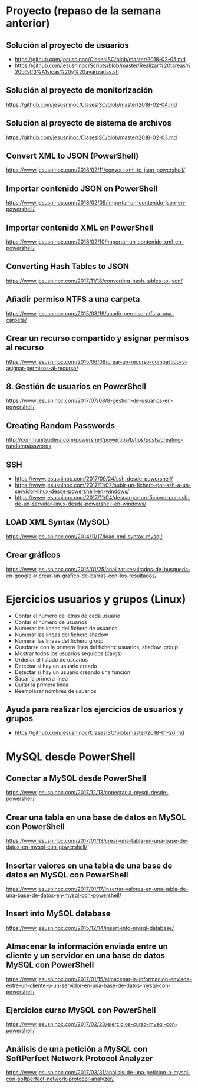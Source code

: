 # Proyecto (repaso de la semana anterior)

## Solución al proyecto de usuarios
- https://github.com/jesusninoc/ClasesISO/blob/master/2018-02-05.md
- https://github.com/jesusninoc/Scripts/blob/master/Realizar%20tareas%20b%C3%A1sicas%20y%20avanzadas.sh

## Solución al proyecto de monitorización
https://github.com/jesusninoc/ClasesISO/blob/master/2018-02-04.md

## Solución al proyecto de sistema de archivos
https://github.com/jesusninoc/ClasesISO/blob/master/2018-02-03.md

## Convert XML to JSON (PowerShell)
https://www.jesusninoc.com/2018/02/11/convert-xml-to-json-powershell/

## Importar contenido JSON en PowerShell
https://www.jesusninoc.com/2018/02/09/importar-un-contenido-json-en-powershell/

## Importar contenido XML en PowerShell
https://www.jesusninoc.com/2018/02/10/importar-un-contenido-xml-en-powershell/

## Converting Hash Tables to JSON
https://www.jesusninoc.com/2017/11/18/converting-hash-tables-to-json/

## Añadir permiso NTFS a una carpeta
https://www.jesusninoc.com/2015/08/19/anadir-permiso-ntfs-a-una-carpeta/

## Crear un recurso compartido y asignar permisos al recurso
https://www.jesusninoc.com/2015/06/09/crear-un-recurso-compartido-y-asignar-permisos-al-recurso/

## 8. Gestión de usuarios en PowerShell
https://www.jesusninoc.com/2017/07/08/8-gestion-de-usuarios-en-powershell/

## Creating Random Passwords
http://community.idera.com/powershell/powertips/b/tips/posts/creating-randompasswords

## SSH
- https://www.jesusninoc.com/2017/09/24/ssh-desde-powershell/
- https://www.jesusninoc.com/2017/11/02/subir-un-fichero-por-ssh-a-un-servidor-linux-desde-powershell-en-windows/
- https://www.jesusninoc.com/2017/11/04/descargar-un-fichero-por-ssh-de-un-servidor-linux-desde-powershell-en-windows/

## LOAD XML Syntax (MySQL)
https://www.jesusninoc.com/2014/11/17/load-xml-syntax-mysql/

## Crear gráficos
https://www.jesusninoc.com/2015/01/25/analizar-resultados-de-busqueda-en-google-y-crear-un-grafico-de-barras-con-los-resultados/

# Ejercicios usuarios y grupos (Linux)

- Contar el número de letras de cada usuario
- Contar el número de usuarios
- Numerar las líneas del fichero de usuarios
- Numerar las líneas del fichero shadow
- Numerar las líneas del fichero group
- Quedarse con la primera línea del fichero: usuarios, shadow, group
- Mostrar todos los usuarios seguidos (xargs)
- Ordenar el listado de usuarios
- Detectar si hay un usuario creado
- Detectar si hay un usuario creando una función
- Sacar la primera línea
- Quitar la primera línea
- Reemplazar nombres de usuarios

## Ayuda para realizar los ejercicios de usuarios y grupos
* https://github.com/jesusninoc/ClasesISO/blob/master/2018-01-26.md

# MySQL desde PowerShell

## Conectar a MySQL desde PowerShell
https://www.jesusninoc.com/2017/12/13/conectar-a-mysql-desde-powershell/

## Crear una tabla en una base de datos en MySQL con PowerShell
https://www.jesusninoc.com/2017/01/13/crear-una-tabla-en-una-base-de-datos-en-mysql-con-powershell/

## Insertar valores en una tabla de una base de datos en MySQL con PowerShell
https://www.jesusninoc.com/2017/01/17/insertar-valores-en-una-tabla-de-una-base-de-datos-en-mysql-con-powershell/

## Insert into MySQL database
https://www.jesusninoc.com/2015/12/14/insert-into-mysql-database/

## Almacenar la información enviada entre un cliente y un servidor en una base de datos MySQL con PowerShell
https://www.jesusninoc.com/2017/01/15/almacenar-la-informacion-enviada-entre-un-cliente-y-un-servidor-en-una-base-de-datos-mysql-con-powershell/

## Ejercicios curso MySQL con PowerShell
https://www.jesusninoc.com/2017/02/20/ejercicios-curso-mysql-con-powershell/

## Análisis de una petición a MySQL con SoftPerfect Network Protocol Analyzer
https://www.jesusninoc.com/2017/03/31/analisis-de-una-peticion-a-mysql-con-softperfect-network-protocol-analyzer/
